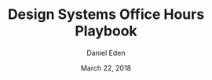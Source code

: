 ---
date: March 22, 2018
title: Design Systems Office Hours Playbook
author: Daniel Eden
link: https://github.com/daneden/design-systems-office-hours-playbook
description: As our company and system scales, it’s important that Design System team members have a common approach to attending and operating office hours. Office hours are our most direct channel of input from the product teams we serve, making it an important part of our work.
tags:
- leadership
- process
- contribution

# ================================
# ARTICLE TAGS AVAILABLE
# ================================
# - animation
# - code
# - contribution
# - design-tokens
# - leadership
# - patterns
# - process
# - sketch
# ================================
---